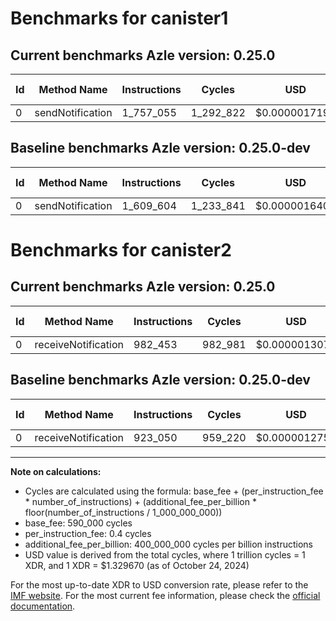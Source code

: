 # Benchmarks for canister1

## Current benchmarks Azle version: 0.25.0

| Id  | Method Name      | Instructions | Cycles    | USD           | USD/Million Calls | Change                            |
| --- | ---------------- | ------------ | --------- | ------------- | ----------------- | --------------------------------- |
| 0   | sendNotification | 1_757_055    | 1_292_822 | $0.0000017190 | $1.71             | <font color="red">+147_451</font> |

## Baseline benchmarks Azle version: 0.25.0-dev

| Id  | Method Name      | Instructions | Cycles    | USD           | USD/Million Calls |
| --- | ---------------- | ------------ | --------- | ------------- | ----------------- |
| 0   | sendNotification | 1_609_604    | 1_233_841 | $0.0000016406 | $1.64             |

# Benchmarks for canister2

## Current benchmarks Azle version: 0.25.0

| Id  | Method Name         | Instructions | Cycles  | USD           | USD/Million Calls | Change                           |
| --- | ------------------- | ------------ | ------- | ------------- | ----------------- | -------------------------------- |
| 0   | receiveNotification | 982_453      | 982_981 | $0.0000013070 | $1.30             | <font color="red">+59_403</font> |

## Baseline benchmarks Azle version: 0.25.0-dev

| Id  | Method Name         | Instructions | Cycles  | USD           | USD/Million Calls |
| --- | ------------------- | ------------ | ------- | ------------- | ----------------- |
| 0   | receiveNotification | 923_050      | 959_220 | $0.0000012754 | $1.27             |

---

**Note on calculations:**

- Cycles are calculated using the formula: base_fee + (per_instruction_fee \* number_of_instructions) + (additional_fee_per_billion \* floor(number_of_instructions / 1_000_000_000))
- base_fee: 590_000 cycles
- per_instruction_fee: 0.4 cycles
- additional_fee_per_billion: 400_000_000 cycles per billion instructions
- USD value is derived from the total cycles, where 1 trillion cycles = 1 XDR, and 1 XDR = $1.329670 (as of October 24, 2024)

For the most up-to-date XDR to USD conversion rate, please refer to the [IMF website](https://www.imf.org/external/np/fin/data/rms_sdrv.aspx).
For the most current fee information, please check the [official documentation](https://internetcomputer.org/docs/current/developer-docs/gas-cost#execution).
